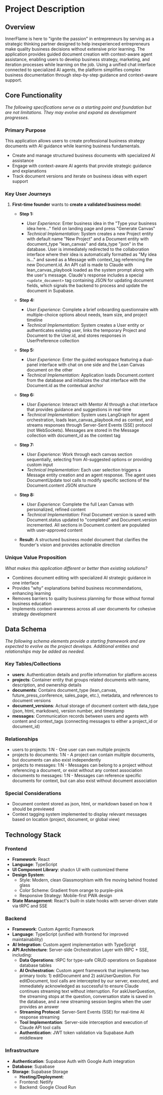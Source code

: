 # Project Description

## Overview
InnerFlame is here to "ignite the passion" in entrepreneurs by serving as a strategic thinking partner designed to help inexperienced entrepreneurs make quality business decisions without extensive prior learning. The application provides guided document creation with context-aware agent assistance, enabling users to develop business strategy, marketing, and iteration processes while learning on the job. Using a unified chat interface connected to specialized AI agents, the platform simplifies complex business documentation through step-by-step guidance and context-aware support.

## Core Functionality
*The following specifications serve as a starting point and foundation but are not limitations. They may evolve and expand as development progresses.*

### Primary Purpose
This application allows users to create professional business strategy documents with AI guidance while learning business fundamentals.
- Create and manage structured business documents with specialized AI assistance
- Engage with context-aware AI agents that provide strategic guidance and explanations
- Track document versions and iterate on business ideas with expert support

### Key User Journeys
1. **First-time founder** wants to **create a validated business model**:

   - **Step 1:** 
     - *User Experience:* Enter business idea in the "Type your business idea here..." field on landing page and press "Generate Canvas"
     - *Technical Implementation:* System creates a new Project entity with default name "New Project" and a Document entity with document_type "lean_canvas" and data_type "json" in the database. User is immediately redirected to the collaboration interface where their idea is automatically formatted as "My idea is..." and saved as a Message with context_tag referencing the new Document.id. An API call is made to Claude with lean_canvas_playbook loaded as the system prompt along with the user's message. Claude's response includes a special `<update_document>` tag containing JSON for updating document fields, which signals the backend to process and update the document in Supabase.

   - **Step 4:** 
     - *User Experience:* Complete a brief onboarding questionnaire with multiple-choice options about needs, team size, and project timeline
     - *Technical Implementation:* System creates a User entity or authenticates existing user, links the temporary Project and Document to the User.id, and stores responses in UserPreference collection

   - **Step 5:** 
     - *User Experience:* Enter the guided workspace featuring a dual-panel interface with chat on one side and the Lean Canvas document on the other
     - *Technical Implementation:* Application loads Document.content from the database and initializes the chat interface with the Document.id as the contextual anchor

   - **Step 6:** 
     - *User Experience:* Interact with Mentor AI through a chat interface that provides guidance and suggestions in real-time
     - *Technical Implementation:* System uses LangGraph for agent orchestration, loads lean_canvas_playbook.md as context, and streams responses through Server-Sent Events (SSE) protocol (not WebSockets). Messages are stored in the Message collection with document_id as the context tag

   - **Step 7:** 
     - *User Experience:* Work through each canvas section sequentially, selecting from AI-suggested options or providing custom input
     - *Technical Implementation:* Each user selection triggers a Message entity creation and an agent response. The agent uses DocumentUpdate tool calls to modify specific sections of the Document.content JSON structure

   - **Step 8:** 
     - *User Experience:* Complete the full Lean Canvas with personalized, refined content
     - *Technical Implementation:* Final Document version is saved with Document.status updated to "completed" and Document.version incremented. All sections in Document.content are populated with user-approved content

   - **Result:** A structured business model document that clarifies the founder's vision and provides actionable direction

### Unique Value Proposition
_What makes this application different or better than existing solutions?_
- Combines document editing with specialized AI strategic guidance in one interface
- Provides "why" explanations behind business recommendations, enhancing learning
- Removes barriers to quality business planning for those without formal business education
- Implements context-awareness across all user documents for cohesive strategy development

## Data Schema
*The following schema elements provide a starting framework and are expected to evolve as the project develops. Additional entities and relationships may be added as needed.*

### Key Tables/Collections
- **users**: Authentication details and profile information for platform access
- **projects**: Container entity that groups related documents with name, description, and ownership details
- **documents**: Contains document_type (lean_canvas, future_press_conference, sales_page, etc.), metadata, and references to document versions
- **document_versions**: Actual storage of document content with data_type (json, html, markdown), version number, and timestamp
- **messages**: Communication records between users and agents with content and context_tags (connecting messages to either a project_id or document_id)


### Relationships
- users to projects: 1:N - One user can own multiple projects
- projects to documents: 1:N - A project can contain multiple documents, but documents can also exist independently
- projects to messages: 1:N - Messages can belong to a project without referencing a document, or exist without any context association
- documents to messages: 1:N - Messages can reference specific documents for context, but can also exist without document association

### Special Considerations
- Document content stored as json, html, or markdown based on how it should be previewed
- Context tagging system implemented to display relevant messages based on location (project, document, or global view)

## Technology Stack

### Frontend
- **Framework**: React
- **Language**: TypeScript
- **UI Component Library**: shadcn UI with customized theme
- **Design System**:
  - Style: Modern, clean Glassmorphism with fire moving behind frosted glass
  - Color Scheme: Gradient from orange to purple-pink
  - Responsive Strategy: Mobile-first PWA design
- **State Management**: React's built-in state hooks with server-driven state via tRPC and SSE

### Backend
- **Framework**: Custom Agentic Framework
- **Language**: TypeScript (unified with frontend for improved maintainability)
- **AI Integration**: Custom agent implementation with TypeScript
- **API Architecture**: Server-side Orchestration Layer with tRPC + SSE, including:
  - **Data Operations**: tRPC for type-safe CRUD operations on Supabase database tables
  - **AI Orchestration**: Custom agent framework that implements two primary tools: 1) editDocument and 2) askUserQuestion. For editDocument, tool calls are intercepted by our server, executed, and immediately acknowledged as successful to ensure Claude continues streaming text without interruption. For askUserQuestion, the streaming stops at the question, conversation state is saved in the database, and a new streaming session begins when the user provides an answer
  - **Streaming Protocol**: Server-Sent Events (SSE) for real-time AI response streaming
  - **Tool Implementation**: Server-side interception and execution of Claude API tool calls
  - **Authentication**: JWT token validation via Supabase Auth middleware

### Infrastructure
- **Authentication**: Supabase Auth with Google Auth integration
- **Database**: Supabase
- **Storage**: Supabase Storage
  - **Hosting/Deployment**:
  - Frontend: Netlify
  - Backend: Google Cloud Run